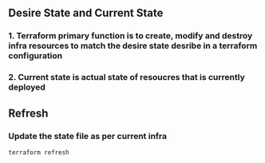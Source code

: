 ## Desire State and Current State
### 1. Terraform primary function is to create, modify and destroy infra resources to match the desire state desribe in a terraform configuration
### 2. Current state is actual state of resoucres that is currently deployed

## Refresh
### Update the state file as per current infra
```
terraform refresh
```
